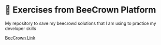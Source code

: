 # 📁 Exercises from BeeCrown Platform

My repository to save my beecrowd solutions that I am using to practice my developer skills

[BeeCrown Link](https://www.beecrowd.com.br/judge/pt/runs/code/35579801)
